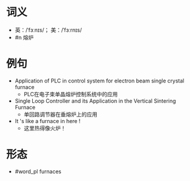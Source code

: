 # 词义
- 英：/ˈfɜːnɪs/； 美：/ˈfɜːrnɪs/
- #n 熔炉
# 例句
- Application of PLC in control system for electron beam single crystal furnace
	- PLC在电子束单晶熔炉控制系统中的应用
- Single Loop Controller and its Application in the Vertical Sintering Furnace
	- 单回路调节器在垂熔炉上的应用
- It 's like a furnace in here !
	- 这里热得像火炉！
# 形态
- #word_pl furnaces

